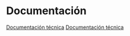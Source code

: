 # Documentación

[Documentación técnica](./documentacion_tecnica/README.md)
[Documentación técnica](./user_manual/register.md)